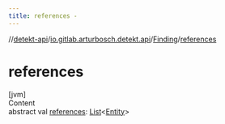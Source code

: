 ```yaml
---
title: references -
---
```

//[detekt-api](../../index.md)/[io.gitlab.arturbosch.detekt.api](../index.md)/[Finding](index.md)/[references](references.md)



# references  
[jvm]  
Content  
abstract val [references](references.md): [List](https://kotlinlang.org/api/latest/jvm/stdlib/kotlin.collections/-list/index.html)<[Entity](../-entity/index.md)>  



